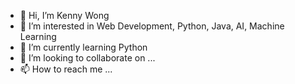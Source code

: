 - 👋 Hi, I’m Kenny Wong
- 👀 I’m interested in Web Development, Python, Java, AI, Machine Learning 
- 🌱 I’m currently learning Python
- 💞️ I’m looking to collaborate on ...
- 📫 How to reach me ...

<!---
g3kenny/g3kenny is a ✨ special ✨ repository because its `README.md` (this file) appears on your GitHub profile.
You can click the Preview link to take a look at your changes.
--->
